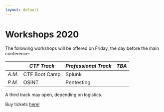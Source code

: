 ```yaml
---
layout: default
---
```


# Workshops 2020

The following workshops will be offered on Friday, the day before the main conference:

|        | *CTF Track*     | *Professional Track* | *TBA* |
|--------|-----------------|----------------------|-------|
| *A.M.* | CTF Boot Camp   | Splunk               |       |
| *P.M.* | OSINT           | Pentesting           |       |

A third track may open, depending on logistics.

Buy tickets [here!](https://www.eventbrite.com/e/95264252945)
